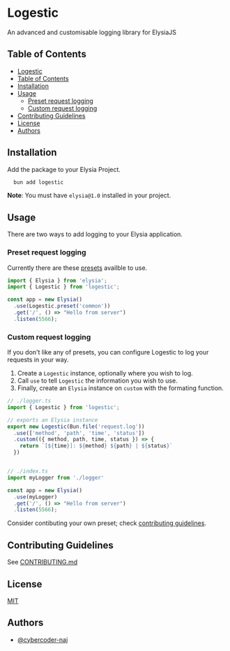 # Logestic

An advanced and customisable logging library for ElysiaJS

## Table of Contents

- [Logestic](#logestic)
- [Table of Contents](#table-of-contents)
- [Installation](#installation)
- [Usage](#usage)
  - [Preset request logging](#preset-request-logging)
  - [Custom request logging](#custom-request-logging)
- [Contributing Guidelines](#contributing-guidelines)
- [License](#license)
- [Authors](#authors)

## Installation

Add the package to your Elysia Project. 
```bash
  bun add logestic
```
**Note**: You must have `elysia@1.0` installed in your project.

## Usage

There are two ways to add logging to your Elysia application.

### Preset request logging

Currently there are these [presets](./src/presets/index.ts) availble to use. 

```typescript
import { Elysia } from 'elysia';
import { Logestic } from 'logestic';

const app = new Elysia()
  .use(Logestic.preset('common'))
  .get('/', () => "Hello from server")
  .listen(5566);
```

### Custom request logging

If you don't like any of presets, you can configure Logestic to log your requests in your way.

1. Create a `Logestic` instance, optionally where you wish to log.
2. Call `use` to tell `Logestic` the information you wish to use.
3. Finally, create an `Elysia` instance on `custom` with the formating function. 

```typescript
// ./logger.ts
import { Logestic } from 'logestic';

// exports an Elysia instance
export new Logestic(Bun.file('request.log'))
  .use(['method', 'path', 'time', 'status'])
  .custom(({ method, path, time, status }) => {
    return `[${time}]: ${method} ${path} | ${status}`
  })


// ./index.ts
import myLogger from './logger'

const app = new Elysia()
  .use(myLogger)
  .get('/', () => "Hello from server")
  .listen(5566);
```

Consider contibuting your own preset; check [contributing guidelines](#contributing-guidelines).

## Contributing Guidelines

See [CONTRIBUTING.md](./CONTRIBUTING.md)

## License

[MIT](./LICENSE)

## Authors

- [@cybercoder-naj](https://github.com/cybercoder-naj)